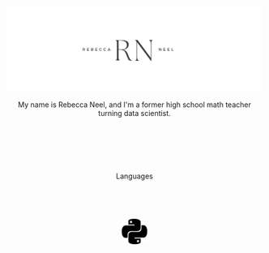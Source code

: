 <!--
**ran0027/ran0027** is a ✨ _special_ ✨ repository because its `README.md` (this file) appears on your GitHub profile.

Here are some ideas to get you started:

- 🔭 I’m currently working on ...
- 🌱 I’m currently learning ...
- 👯 I’m looking to collaborate on ...
- 🤔 I’m looking for help with ...
- 💬 Ask me about ...
- 📫 How to reach me: ...
- 😄 Pronouns: ...
- ⚡ Fun fact: ...
-->

!["Rebecca Neel header"](https://github.com/ran0027/ran0027/blob/main/White%20Minimalist%20Simple%20Aesthetic%20Name%20Twitter%20Header.png)

<p style="text-align: center;">My name is Rebecca Neel, and I'm a former high school math teacher turning data scientist.</p>

&nbsp;

&nbsp;

&nbsp;

<p style="text-align: center;">Languages </p>

&nbsp;

&nbsp;

<div style="text-align: center;"><img src="https://github.com/ran0027/ran0027/blob/main/python.svg" width="10%" height="10%"></img></div>
